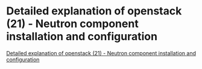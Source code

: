 # Detailed explanation of openstack (21) - Neutron component installation and configuration
[Detailed explanation of openstack (21) - Neutron component installation and configuration](https://aiwithcloud.com/2022/09/15/detailed_explanation_of_openstack_21___neutron_component_installation_and_configuration/)